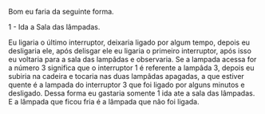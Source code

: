 Bom eu faria da seguinte forma.

1 - Ida a Sala das lâmpadas.

Eu ligaria o último interruptor, deixaria ligado por algum tempo,
depois eu desligaria ele, após delisgar ele eu ligaria o primeiro interruptor,
após isso eu voltaria para a sala das lampâdas e observaria.
Se a lampada acessa for a número 3 significa que o interruptor 1 é referente a lampâda 3,
depois eu subiria na cadeira e tocaria nas duas lampâdas apagadas, a que estiver quente
é a lampada do interruptor 3 que foi ligado por alguns minutos e desligado.
Dessa forma eu gastaria somente 1 ida ate a sala das lâmpadas. E a lâmpada que ficou fria é a lâmpada que não foi ligada.


